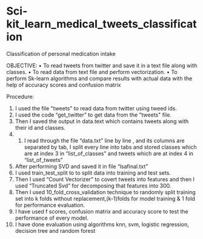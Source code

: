 # Sci-kit_learn_medical_tweets_classification
Classification of personal medication intake 

OBJECTIVE:
•	To read tweets from twitter and save it in a text file along with classes.
•	To read data from text file and perform vectorization.
•	To perform Sk-learn algorithms and compare results with actual data with the help of accuracy scores and confusion matrix

Procedure:
1.	I used the file "tweets" to read data from twitter using tweed ids. 
2.  I used the code “get_twitter” to get data from the "tweets" file.
3.  Then I saved the output in data.text which contains tweets along with their id and classes.
4.  1.	I read through the file “data.txt” line by line , and its columns are separated by tab, I split every line into tabs and stored   classes which are at index 3 in “list_of_classes” and tweets which are at index 4 in “list_of_tweets” 
5.	After performing SVD and saved it in file “lsafinal.txt”
6.  I used train_test_split to to split data into training and test sets.
7.	Then I used “Count Vectorizer”  to covert tweets into features and then I used “Truncated Svd” for decomposing that features into 300.
8.	Then I used 10_fold_cross_validation technique to randomly split training set into k folds without replacement,(k-1)folds for model training & 1 fold for performance evaluation.
9.	I have used f scores, confusion matrix and accuracy score to test the performance of every model.
10.	I have done evaluation using algorithms knn, svm, logistic regression, decision tree and random forest



